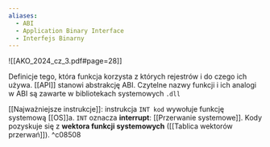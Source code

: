 ```yaml
---
aliases:
  - ABI
  - Application Binary Interface
  - Interfejs Binarny
---
```

![[AKO_2024_cz_3.pdf#page=28]]

Definicje tego, która funkcja korzysta z których rejestrów i do czego ich używa.
[[API]] stanowi abstrakcję ABI. Czytelne nazwy funkcji i ich analogi w ABI są zawarte w bibliotekach systemowych `.dll`

[[Najważniejsze instrukcje]]: instrukcja `INT kod` wywołuje funkcję systemową [[OS]]a. `INT` oznacza **interrupt**: [[Przerwanie systemowe]].
Kody pozyskuje się z **wektora funkcji systemowych** ([[Tablica wektorów przerwań]]). ^c08508